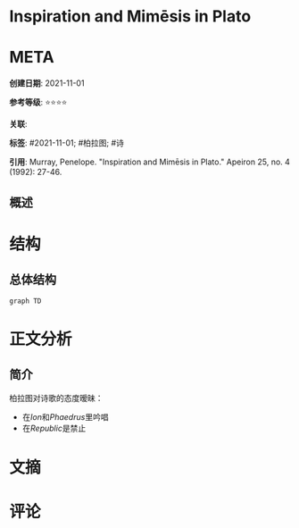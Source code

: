 # Inspiration and Mimēsis in Plato

# META

**创建日期**: 2021-11-01

**参考等级**: ⭐⭐⭐⭐

**关联**: 

**标签**: #2021-11-01; #柏拉图; #诗

**引用**: Murray, Penelope. "Inspiration and Mimēsis in Plato." Apeiron 25, no. 4 (1992): 27-46.

## 概述


# 结构

## 总体结构

```mermaid
graph TD

```

# 正文分析

## 简介

柏拉图对诗歌的态度暧昧：

* 在*Ion*和*Phaedrus*里吟唱
* 在*Republic*是禁止

# 文摘

# 评论
